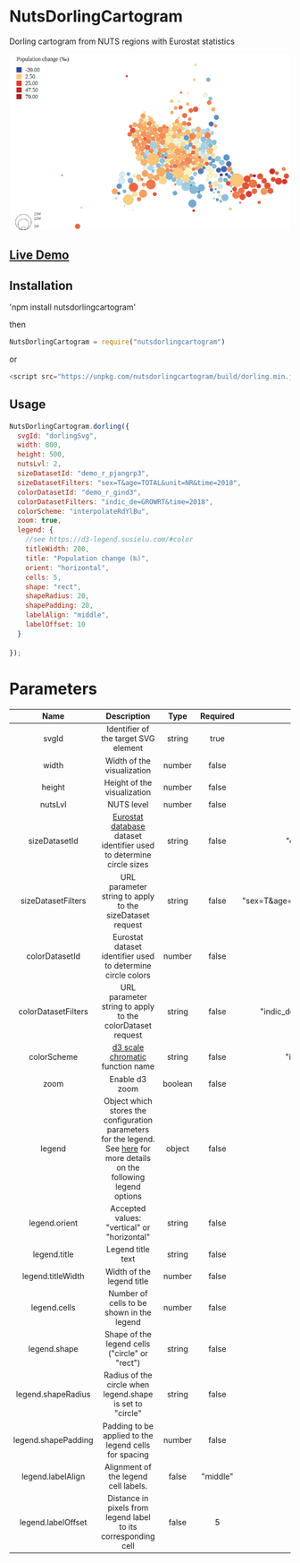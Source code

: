 # NutsDorlingCartogram
Dorling cartogram from NUTS regions with Eurostat statistics

<div>
<img src="assets/images/preview.png" alt="preview"/>
<div>
  
## [Live Demo](https://eurostat.github.io/NutsDorlingCartogram/examples/basic/)

## Installation

'npm install nutsdorlingcartogram'

then 
```javascript
NutsDorlingCartogram = require("nutsdorlingcartogram")
```

or

```javascript
<script src="https://unpkg.com/nutsdorlingcartogram/build/dorling.min.js"></script>
```

## Usage

```javascript
NutsDorlingCartogram.dorling({
  svgId: "dorlingSvg",
  width: 800,
  height: 500,
  nutsLvl: 2,
  sizeDatasetId: "demo_r_pjangrp3",
  sizeDatasetFilters: "sex=T&age=TOTAL&unit=NR&time=2018",
  colorDatasetId: "demo_r_gind3",
  colorDatasetFilters: "indic_de=GROWRT&time=2018",
  colorScheme: "interpolateRdYlBu",
  zoom: true,
  legend: {
    //see https://d3-legend.susielu.com/#color
    titleWidth: 200,
    title: "Population change (‰)",
    orient: "horizontal",
    cells: 5,
    shape: "rect",
    shapeRadius: 20,
    shapePadding: 20,
    labelAlign: "middle",
    labelOffset: 10
  }

});
```

# Parameters

Name | Description | Type | Required | Default
:-------------: | :-------------: | :-------------: | :-------------: | :-------------:
svgId | Identifier of the target SVG element | string | true | null
width | Width of the visualization | number | false | 900
height | Height of the visualization | number | false | 500
nutsLvl | NUTS level | number | false | 2
sizeDatasetId | [Eurostat database](https://ec.europa.eu/eurostat/data/database) dataset identifier used to determine circle sizes  | string | false | "demo_r_pjangrp3"
sizeDatasetFilters | URL parameter string to apply to the sizeDataset request  | string | false | "sex=T&age=TOTAL&unit=NR&time=2018"
colorDatasetId | Eurostat dataset identifier used to determine circle colors | number | false | 200
colorDatasetFilters | URL parameter string to apply to the colorDataset request  | string | false | "indic_de=GROWRT&time=2018"
colorScheme | [d3 scale chromatic](https://github.com/d3/d3-scale-chromatic) function name | string | false | "interpolateRdYlBu"
zoom | Enable d3 zoom | boolean | false | true
legend | Object which stores the configuration parameters for the legend. See [here](https://d3-legend.susielu.com/#color) for more details on the following legend options | object | false | See [here](https://d3-legend.susielu.com/#color) 
legend.orient | Accepted values: "vertical" or "horizontal" | string | false | "vertical"
legend.title | Legend title text | string | false | "Legend"
legend.titleWidth | Width of the legend title | number | false | 200
legend.cells | Number of cells to be shown in the legend | number | false | 5
legend.shape | Shape of the legend cells ("circle" or "rect") | string | false | "rect"
legend.shapeRadius | Radius of the circle when legend.shape is set to "circle" | string | false | null
legend.shapePadding | Padding to be applied to the legend cells for spacing | number | false | 5
legend.labelAlign | Alignment of the legend cell labels. | false | "middle"
legend.labelOffset | Distance in pixels from legend label to its corresponding cell | false | 5


